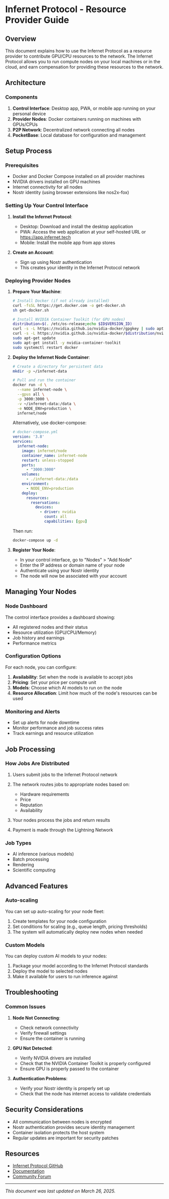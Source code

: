 # Infernet Protocol - Resource Provider Guide

## Overview

This document explains how to use the Infernet Protocol as a resource provider to contribute GPU/CPU resources to the network. The Infernet Protocol allows you to run compute nodes on your local machines or in the cloud, and earn compensation for providing these resources to the network.

## Architecture

### Components

1. **Control Interface**: Desktop app, PWA, or mobile app running on your personal device
2. **Provider Nodes**: Docker containers running on machines with GPUs/CPUs
3. **P2P Network**: Decentralized network connecting all nodes
4. **PocketBase**: Local database for configuration and management

## Setup Process

### Prerequisites

- Docker and Docker Compose installed on all provider machines
- NVIDIA drivers installed on GPU machines
- Internet connectivity for all nodes
- Nostr identity (using browser extensions like nos2x-fox)

### Setting Up Your Control Interface

1. **Install the Infernet Protocol**:
   - Desktop: Download and install the desktop application
   - PWA: Access the web application at your self-hosted URL or https://app.infernet.tech
   - Mobile: Install the mobile app from app stores

2. **Create an Account**:
   - Sign up using Nostr authentication
   - This creates your identity in the Infernet Protocol network

### Deploying Provider Nodes

1. **Prepare Your Machine**:

   ```bash
   # Install Docker (if not already installed)
   curl -fsSL https://get.docker.com -o get-docker.sh
   sh get-docker.sh
   
   # Install NVIDIA Container Toolkit (for GPU nodes)
   distribution=$(. /etc/os-release;echo $ID$VERSION_ID)
   curl -s -L https://nvidia.github.io/nvidia-docker/gpgkey | sudo apt-key add -
   curl -s -L https://nvidia.github.io/nvidia-docker/$distribution/nvidia-docker.list | sudo tee /etc/apt/sources.list.d/nvidia-docker.list
   sudo apt-get update
   sudo apt-get install -y nvidia-container-toolkit
   sudo systemctl restart docker
   ```

2. **Deploy the Infernet Node Container**:

   ```bash
   # Create a directory for persistent data
   mkdir -p ~/infernet-data
   
   # Pull and run the container
   docker run -d \
     --name infernet-node \
     --gpus all \
     -p 3000:3000 \
     -v ~/infernet-data:/data \
     -e NODE_ENV=production \
     infernet/node
   ```

   Alternatively, use docker-compose:

   ```yaml
   # docker-compose.yml
   version: '3.8'
   services:
     infernet-node:
       image: infernet/node
       container_name: infernet-node
       restart: unless-stopped
       ports:
         - "3000:3000"
       volumes:
         - ./infernet-data:/data
       environment:
         - NODE_ENV=production
       deploy:
         resources:
           reservations:
             devices:
               - driver: nvidia
                 count: all
                 capabilities: [gpu]
   ```

   Then run:

   ```bash
   docker-compose up -d
   ```

3. **Register Your Node**:

   - In your control interface, go to "Nodes" > "Add Node"
   - Enter the IP address or domain name of your node
   - Authenticate using your Nostr identity
   - The node will now be associated with your account

## Managing Your Nodes

### Node Dashboard

The control interface provides a dashboard showing:

- All registered nodes and their status
- Resource utilization (GPU/CPU/Memory)
- Job history and earnings
- Performance metrics

### Configuration Options

For each node, you can configure:

1. **Availability**: Set when the node is available to accept jobs
2. **Pricing**: Set your price per compute unit
3. **Models**: Choose which AI models to run on the node
4. **Resource Allocation**: Limit how much of the node's resources can be used

### Monitoring and Alerts

- Set up alerts for node downtime
- Monitor performance and job success rates
- Track earnings and resource utilization

## Job Processing

### How Jobs Are Distributed

1. Users submit jobs to the Infernet Protocol network
2. The network routes jobs to appropriate nodes based on:
   - Hardware requirements
   - Price
   - Reputation
   - Availability

3. Your nodes process the jobs and return results
4. Payment is made through the Lightning Network

### Job Types

- AI inference (various models)
- Batch processing
- Rendering
- Scientific computing

## Advanced Features

### Auto-scaling

You can set up auto-scaling for your node fleet:

1. Create templates for your node configuration
2. Set conditions for scaling (e.g., queue length, pricing thresholds)
3. The system will automatically deploy new nodes when needed

### Custom Models

You can deploy custom AI models to your nodes:

1. Package your model according to the Infernet Protocol standards
2. Deploy the model to selected nodes
3. Make it available for users to run inference against

## Troubleshooting

### Common Issues

1. **Node Not Connecting**:
   - Check network connectivity
   - Verify firewall settings
   - Ensure the container is running

2. **GPU Not Detected**:
   - Verify NVIDIA drivers are installed
   - Check that the NVIDIA Container Toolkit is properly configured
   - Ensure GPU is properly passed to the container

3. **Authentication Problems**:
   - Verify your Nostr identity is properly set up
   - Check that the node has internet access to validate credentials

## Security Considerations

- All communication between nodes is encrypted
- Nostr authentication provides secure identity management
- Container isolation protects the host system
- Regular updates are important for security patches

## Resources

- [Infernet Protocol GitHub](https://github.com/profullstack/infernet-protocol)
- [Documentation](https://docs.infernet.tech)
- [Community Forum](https://community.infernet.tech)

---

*This document was last updated on March 26, 2025.*
